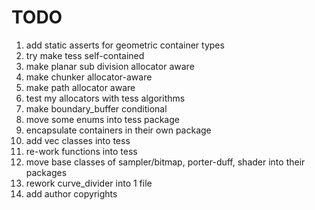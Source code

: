 # TODO
1. add static asserts for geometric container types
2. try make tess self-contained
3. make planar sub division allocator aware
4. make chunker allocator-aware
5. make path allocator aware
6. test my allocators with tess algorithms
7. make boundary_buffer conditional
8. move some enums into tess package
9. encapsulate containers in their own package
10. add vec classes into tess
11. re-work functions into tess
12. move base classes of sampler/bitmap, porter-duff, shader into their packages
13. rework curve_divider into 1 file
14. add author copyrights